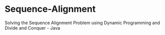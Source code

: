 # Sequence-Alignment
Solving the Sequence Alignment Problem using Dynamic Programming and Divide and Conquer - Java
